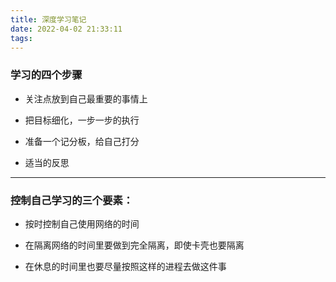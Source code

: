 ```yaml
---
title: 深度学习笔记
date: 2022-04-02 21:33:11
tags:
---
```


### 学习的四个步骤

* 关注点放到自己最重要的事情上

* 把目标细化，一步一步的执行

* 准备一个记分板，给自己打分

* 适当的反思

  

***

 ### 控制自己学习的三个要素：

* 按时控制自己使用网络的时间

* 在隔离网络的时间里要做到完全隔离，即使卡壳也要隔离

* 在休息的时间里也要尽量按照这样的进程去做这件事
